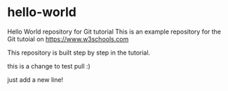 # hello-world
Hello World repository for Git tutorial
This is an example repository for the Git tutoial on https://www.w3schools.com

This repository is built step by step in the tutorial.


this is a change to test pull :)

just add a new line!

